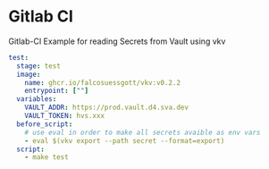 # Gitlab CI

Gitlab-CI Example for reading Secrets from Vault using vkv

```yaml
test:
  stage: test
  image: 
    name: ghcr.io/falcosuessgott/vkv:v0.2.2
    entrypoint: [""]
  variables:
    VAULT_ADDR: https://prod.vault.d4.sva.dev
    VAULT_TOKEN: hvs.xxx 
  before_script:
    # use eval in order to make all secrets avaible as env vars
    - eval $(vkv export --path secret --format=export)
  script:
    - make test 
```
